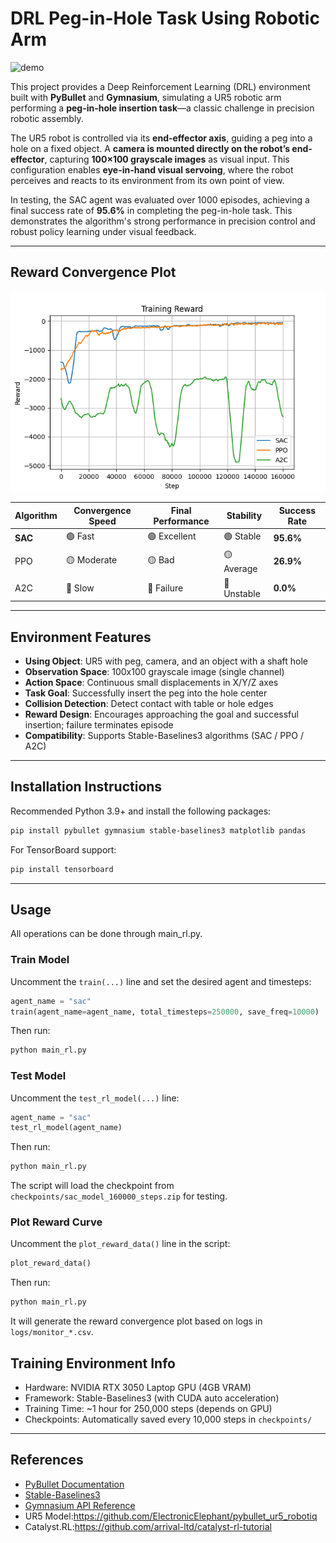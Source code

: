 # DRL Peg-in-Hole Task Using Robotic Arm

![demo](./images/demo.gif)

This project provides a Deep Reinforcement Learning (DRL) environment built with **PyBullet** and **Gymnasium**, simulating a UR5 robotic arm performing a **peg-in-hole insertion task**—a classic challenge in precision robotic assembly.

The UR5 robot is controlled via its **end-effector axis**, guiding a peg into a hole on a fixed object. A **camera is mounted directly on the robot’s end-effector**, capturing **100×100 grayscale images** as visual input. This configuration enables **eye-in-hand visual servoing**, where the robot perceives and reacts to its environment from its own point of view.

In testing, the SAC agent was evaluated over 1000 episodes, achieving a final success rate of **95.6%** in completing the peg-in-hole task. This demonstrates the algorithm's strong performance in precision control and robust policy learning under visual feedback.

---

## Reward Convergence Plot

<p align="center">
  <img src="./images/reward_comparison.png" alt="reward_comparison graph" />
</p>

<div align="center">

<table>
  <thead>
    <tr>
      <th>Algorithm</th>
      <th>Convergence Speed</th>
      <th>Final Performance</th>
      <th>Stability</th>
      <th>Success Rate</th>
    </tr>
  </thead>
  <tbody>
    <tr>
      <td><strong>SAC</strong></td>
      <td>🟢 Fast</td>
      <td>🟢 Excellent</td>
      <td>🟢 Stable</td>
      <td><strong>95.6%</strong></td>
    </tr>
    <tr>
      <td>PPO</td>
      <td>🟡 Moderate</td>
      <td>🟡 Bad</td>
      <td>🟡 Average</td>
      <td><strong>26.9%</strong></td>
    </tr>
    <tr>
      <td>A2C</td>
      <td>🔴 Slow</td>
      <td>🔴 Failure</td>
      <td>🔴 Unstable</td>
      <td><strong>0.0%</strong></td>
    </tr>
  </tbody>
</table>

</div>

---

## Environment Features

- **Using Object**: UR5 with peg, camera, and an object with a shaft hole 
- **Observation Space**: 100x100 grayscale image (single channel)
- **Action Space**: Continuous small displacements in X/Y/Z axes
- **Task Goal**: Successfully insert the peg into the hole center
- **Collision Detection**: Detect contact with table or hole edges
- **Reward Design**: Encourages approaching the goal and successful insertion; failure terminates episode
- **Compatibility**: Supports Stable-Baselines3 algorithms (SAC / PPO / A2C)

---

## Installation Instructions

Recommended Python 3.9+ and install the following packages:

```bash
pip install pybullet gymnasium stable-baselines3 matplotlib pandas
```

For TensorBoard support:

```bash
pip install tensorboard
```

---

## Usage

All operations can be done through main_rl.py.


### Train Model

Uncomment the `train(...)` line and set the desired agent and timesteps:

```python
agent_name = "sac"
train(agent_name=agent_name, total_timesteps=250000, save_freq=10000)
```

Then run:

```bash
python main_rl.py
```

### Test Model

Uncomment the `test_rl_model(...)` line:

```python
agent_name = "sac"
test_rl_model(agent_name)
```

Then run:

```bash
python main_rl.py
```

The script will load the checkpoint from `checkpoints/sac_model_160000_steps.zip` for testing.

### Plot Reward Curve

Uncomment the `plot_reward_data()` line in the script:

```python
plot_reward_data()
```

Then run:

```bash
python main_rl.py
```

It will generate the reward convergence plot based on logs in `logs/monitor_*.csv`.

## Training Environment Info

- Hardware: NVIDIA RTX 3050 Laptop GPU (4GB VRAM)
- Framework: Stable-Baselines3 (with CUDA auto acceleration)
- Training Time: ~1 hour for 250,000 steps (depends on GPU)
- Checkpoints: Automatically saved every 10,000 steps in `checkpoints/`

---

## References

- [PyBullet Documentation](https://pybullet.org/)
- [Stable-Baselines3](https://github.com/DLR-RM/stable-baselines3)
- [Gymnasium API Reference](https://gymnasium.farama.org/)
- UR5 Model:https://github.com/ElectronicElephant/pybullet_ur5_robotiq
- Catalyst.RL:https://github.com/arrival-ltd/catalyst-rl-tutorial
